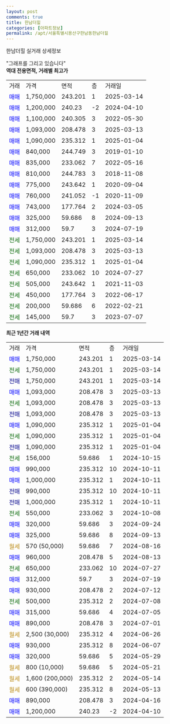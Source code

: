```yaml
---
layout: post
comments: true
title: 한남더힐
categories: [아파트정보]
permalink: /apt/서울특별시용산구한남동한남더힐
---
```


한남더힐 실거래 상세정보

<script type="text/javascript">
  google.charts.load('current', {'packages':['line', 'corechart']});
  google.charts.setOnLoadCallback(drawChart);

  function drawChart() {
    var data = new google.visualization.DataTable();
    data.addColumn('date', '거래일');
    data.addColumn('number', "매매");
    data.addColumn('number', "전세");
    data.addColumn('number', "전매");

    data.addRows([[new Date(Date.parse("2025-03-14")), 1750000, null, null], [new Date(Date.parse("2025-03-14")), null, 1750000, null], [new Date(Date.parse("2025-03-14")), null, null, 1750000], [new Date(Date.parse("2025-03-13")), 1093000, null, null], [new Date(Date.parse("2025-03-13")), null, 1093000, null], [new Date(Date.parse("2025-03-13")), null, null, 1093000], [new Date(Date.parse("2025-01-04")), 1090000, null, null], [new Date(Date.parse("2025-01-04")), null, 1090000, null], [new Date(Date.parse("2025-01-04")), null, null, 1090000], [new Date(Date.parse("2024-10-15")), null, 156000, null], [new Date(Date.parse("2024-10-11")), 990000, null, null], [new Date(Date.parse("2024-10-11")), 1000000, null, null], [new Date(Date.parse("2024-10-11")), null, null, 990000], [new Date(Date.parse("2024-10-11")), null, null, 1000000], [new Date(Date.parse("2024-10-08")), null, 550000, null], [new Date(Date.parse("2024-09-24")), 320000, null, null], [new Date(Date.parse("2024-09-13")), 325000, null, null], [new Date(Date.parse("2024-08-16")), null, null, null], [new Date(Date.parse("2024-08-13")), 960000, null, null], [new Date(Date.parse("2024-07-27")), null, 650000, null], [new Date(Date.parse("2024-07-19")), 312000, null, null], [new Date(Date.parse("2024-07-12")), 930000, null, null], [new Date(Date.parse("2024-07-08")), null, 500000, null], [new Date(Date.parse("2024-07-05")), 315000, null, null], [new Date(Date.parse("2024-07-01")), 890000, null, null], [new Date(Date.parse("2024-06-26")), null, null, null], [new Date(Date.parse("2024-06-07")), 930000, null, null], [new Date(Date.parse("2024-05-29")), 320000, null, null], [new Date(Date.parse("2024-05-21")), null, null, null], [new Date(Date.parse("2024-05-14")), null, null, null], [new Date(Date.parse("2024-05-13")), null, null, null], [new Date(Date.parse("2024-04-16")), 890000, null, null], [new Date(Date.parse("2024-04-10")), 1200000, null, null]]);

    var options = {
      hAxis: {
        format: 'yyyy/MM/dd'
      },    
      lineWidth: 0,
      pointsVisible: true,    
      title: '최근 1년간 유형별 실거래가 분포',
      legend: { position: 'bottom' }
    };

    var formatter = new google.visualization.NumberFormat({pattern:'###,###'} );
    formatter.format(data, 1);
    formatter.format(data, 2);
    
    setTimeout(function() {
        var chart = new google.visualization.LineChart(document.getElementById('columnchart_material'));
        chart.draw(data, (options));
        document.getElementById('loading').style.display = 'none';
    }, 200);
  }
</script>


<div id="loading" style="z-index:20; display: block; margin-left: 0px">"그래프를 그리고 있습니다"</div>
<div id="columnchart_material" style="width: 95%; margin-left: 0px; display: block"></div>
<!-- contents start -->
<b>역대 전용면적, 거래별 최고가</b>
<table class="sortable">
    <tr>
      <td>거래</td>
      <td>가격</td>
      <td>면적</td>
      <td>층</td>
      <td>거래일</td>
    </tr>
        <tr>
          <td><a style="color: blue">매매</a></td>
          <td>1,750,000</td>
          <td>243.201</td>
          <td>1</td>
          <td>2025-03-14</td>
        </tr>            <tr>
          <td><a style="color: blue">매매</a></td>
          <td>1,200,000</td>
          <td>240.23</td>
          <td>-2</td>
          <td>2024-04-10</td>
        </tr>            <tr>
          <td><a style="color: blue">매매</a></td>
          <td>1,100,000</td>
          <td>240.305</td>
          <td>3</td>
          <td>2022-05-30</td>
        </tr>            <tr>
          <td><a style="color: blue">매매</a></td>
          <td>1,093,000</td>
          <td>208.478</td>
          <td>3</td>
          <td>2025-03-13</td>
        </tr>            <tr>
          <td><a style="color: blue">매매</a></td>
          <td>1,090,000</td>
          <td>235.312</td>
          <td>1</td>
          <td>2025-01-04</td>
        </tr>            <tr>
          <td><a style="color: blue">매매</a></td>
          <td>840,000</td>
          <td>244.749</td>
          <td>3</td>
          <td>2019-01-10</td>
        </tr>            <tr>
          <td><a style="color: blue">매매</a></td>
          <td>835,000</td>
          <td>233.062</td>
          <td>7</td>
          <td>2022-05-16</td>
        </tr>            <tr>
          <td><a style="color: blue">매매</a></td>
          <td>810,000</td>
          <td>244.783</td>
          <td>3</td>
          <td>2018-11-08</td>
        </tr>            <tr>
          <td><a style="color: blue">매매</a></td>
          <td>775,000</td>
          <td>243.642</td>
          <td>1</td>
          <td>2020-09-04</td>
        </tr>            <tr>
          <td><a style="color: blue">매매</a></td>
          <td>760,000</td>
          <td>241.052</td>
          <td>-1</td>
          <td>2020-11-09</td>
        </tr>            <tr>
          <td><a style="color: blue">매매</a></td>
          <td>743,000</td>
          <td>177.764</td>
          <td>2</td>
          <td>2024-03-05</td>
        </tr>            <tr>
          <td><a style="color: blue">매매</a></td>
          <td>325,000</td>
          <td>59.686</td>
          <td>8</td>
          <td>2024-09-13</td>
        </tr>            <tr>
          <td><a style="color: blue">매매</a></td>
          <td>312,000</td>
          <td>59.7</td>
          <td>3</td>
          <td>2024-07-19</td>
        </tr>        
        <tr>
              <td><a style="color: darkgreen">전세</a></td>
              <td>1,750,000</td>
              <td>243.201</td>
              <td>1</td>
              <td>2025-03-14</td>
            </tr>            <tr>
              <td><a style="color: darkgreen">전세</a></td>
              <td>1,093,000</td>
              <td>208.478</td>
              <td>3</td>
              <td>2025-03-13</td>
            </tr>            <tr>
              <td><a style="color: darkgreen">전세</a></td>
              <td>1,090,000</td>
              <td>235.312</td>
              <td>1</td>
              <td>2025-01-04</td>
            </tr>            <tr>
              <td><a style="color: darkgreen">전세</a></td>
              <td>650,000</td>
              <td>233.062</td>
              <td>10</td>
              <td>2024-07-27</td>
            </tr>            <tr>
              <td><a style="color: darkgreen">전세</a></td>
              <td>505,000</td>
              <td>243.642</td>
              <td>1</td>
              <td>2021-11-03</td>
            </tr>            <tr>
              <td><a style="color: darkgreen">전세</a></td>
              <td>450,000</td>
              <td>177.764</td>
              <td>3</td>
              <td>2022-06-17</td>
            </tr>            <tr>
              <td><a style="color: darkgreen">전세</a></td>
              <td>200,000</td>
              <td>59.686</td>
              <td>6</td>
              <td>2022-02-21</td>
            </tr>            <tr>
              <td><a style="color: darkgreen">전세</a></td>
              <td>145,000</td>
              <td>59.7</td>
              <td>3</td>
              <td>2023-07-07</td>
            </tr>        
    
</table>

<b>최근 1년간 거래 내역</b>

<table class="sortable">
    <tr>
      <td>거래</td>
      <td>가격</td>
      <td>면적</td>
      <td>층</td>
      <td>거래일</td>
    </tr>
    <tr>
      <td><a style="color: blue">매매</a></td>
      <td>1,750,000</td>
      <td>243.201</td>
      <td>1</td>
      <td>2025-03-14</td>
    </tr>          <tr>
      <td><a style="color: darkgreen">전세</a></td>
      <td>1,750,000</td>
      <td>243.201</td>
      <td>1</td>
      <td>2025-03-14</td>
    </tr>          <tr>
      <td><a style="color: darkblue">전매</a></td>
      <td>1,750,000</td>
      <td>243.201</td>
      <td>1</td>
      <td>2025-03-14</td>
    </tr>          <tr>
      <td><a style="color: blue">매매</a></td>
      <td>1,093,000</td>
      <td>208.478</td>
      <td>3</td>
      <td>2025-03-13</td>
    </tr>          <tr>
      <td><a style="color: darkgreen">전세</a></td>
      <td>1,093,000</td>
      <td>208.478</td>
      <td>3</td>
      <td>2025-03-13</td>
    </tr>          <tr>
      <td><a style="color: darkblue">전매</a></td>
      <td>1,093,000</td>
      <td>208.478</td>
      <td>3</td>
      <td>2025-03-13</td>
    </tr>          <tr>
      <td><a style="color: blue">매매</a></td>
      <td>1,090,000</td>
      <td>235.312</td>
      <td>1</td>
      <td>2025-01-04</td>
    </tr>          <tr>
      <td><a style="color: darkgreen">전세</a></td>
      <td>1,090,000</td>
      <td>235.312</td>
      <td>1</td>
      <td>2025-01-04</td>
    </tr>          <tr>
      <td><a style="color: darkblue">전매</a></td>
      <td>1,090,000</td>
      <td>235.312</td>
      <td>1</td>
      <td>2025-01-04</td>
    </tr>          <tr>
      <td><a style="color: darkgreen">전세</a></td>
      <td>156,000</td>
      <td>59.686</td>
      <td>1</td>
      <td>2024-10-15</td>
    </tr>          <tr>
      <td><a style="color: blue">매매</a></td>
      <td>990,000</td>
      <td>235.312</td>
      <td>10</td>
      <td>2024-10-11</td>
    </tr>          <tr>
      <td><a style="color: blue">매매</a></td>
      <td>1,000,000</td>
      <td>235.312</td>
      <td>1</td>
      <td>2024-10-11</td>
    </tr>          <tr>
      <td><a style="color: darkblue">전매</a></td>
      <td>990,000</td>
      <td>235.312</td>
      <td>10</td>
      <td>2024-10-11</td>
    </tr>          <tr>
      <td><a style="color: darkblue">전매</a></td>
      <td>1,000,000</td>
      <td>235.312</td>
      <td>1</td>
      <td>2024-10-11</td>
    </tr>          <tr>
      <td><a style="color: darkgreen">전세</a></td>
      <td>550,000</td>
      <td>233.062</td>
      <td>3</td>
      <td>2024-10-08</td>
    </tr>          <tr>
      <td><a style="color: blue">매매</a></td>
      <td>320,000</td>
      <td>59.686</td>
      <td>3</td>
      <td>2024-09-24</td>
    </tr>          <tr>
      <td><a style="color: blue">매매</a></td>
      <td>325,000</td>
      <td>59.686</td>
      <td>8</td>
      <td>2024-09-13</td>
    </tr>          <tr>
      <td><a style="color: darkgoldenrod">월세</a></td>
      <td>570 (50,000)</td>
      <td>59.686</td>
      <td>7</td>
      <td>2024-08-16</td>
    </tr>          <tr>
      <td><a style="color: blue">매매</a></td>
      <td>960,000</td>
      <td>208.478</td>
      <td>5</td>
      <td>2024-08-13</td>
    </tr>          <tr>
      <td><a style="color: darkgreen">전세</a></td>
      <td>650,000</td>
      <td>233.062</td>
      <td>10</td>
      <td>2024-07-27</td>
    </tr>          <tr>
      <td><a style="color: blue">매매</a></td>
      <td>312,000</td>
      <td>59.7</td>
      <td>3</td>
      <td>2024-07-19</td>
    </tr>          <tr>
      <td><a style="color: blue">매매</a></td>
      <td>930,000</td>
      <td>208.478</td>
      <td>2</td>
      <td>2024-07-12</td>
    </tr>          <tr>
      <td><a style="color: darkgreen">전세</a></td>
      <td>500,000</td>
      <td>235.312</td>
      <td>2</td>
      <td>2024-07-08</td>
    </tr>          <tr>
      <td><a style="color: blue">매매</a></td>
      <td>315,000</td>
      <td>59.686</td>
      <td>4</td>
      <td>2024-07-05</td>
    </tr>          <tr>
      <td><a style="color: blue">매매</a></td>
      <td>890,000</td>
      <td>208.478</td>
      <td>3</td>
      <td>2024-07-01</td>
    </tr>          <tr>
      <td><a style="color: darkgoldenrod">월세</a></td>
      <td>2,500 (30,000)</td>
      <td>235.312</td>
      <td>4</td>
      <td>2024-06-26</td>
    </tr>          <tr>
      <td><a style="color: blue">매매</a></td>
      <td>930,000</td>
      <td>235.312</td>
      <td>8</td>
      <td>2024-06-07</td>
    </tr>          <tr>
      <td><a style="color: blue">매매</a></td>
      <td>320,000</td>
      <td>59.686</td>
      <td>5</td>
      <td>2024-05-29</td>
    </tr>          <tr>
      <td><a style="color: darkgoldenrod">월세</a></td>
      <td>800 (10,000)</td>
      <td>59.686</td>
      <td>5</td>
      <td>2024-05-21</td>
    </tr>          <tr>
      <td><a style="color: darkgoldenrod">월세</a></td>
      <td>1,600 (200,000)</td>
      <td>235.312</td>
      <td>2</td>
      <td>2024-05-14</td>
    </tr>          <tr>
      <td><a style="color: darkgoldenrod">월세</a></td>
      <td>600 (390,000)</td>
      <td>235.312</td>
      <td>8</td>
      <td>2024-05-13</td>
    </tr>          <tr>
      <td><a style="color: blue">매매</a></td>
      <td>890,000</td>
      <td>208.478</td>
      <td>3</td>
      <td>2024-04-16</td>
    </tr>          <tr>
      <td><a style="color: blue">매매</a></td>
      <td>1,200,000</td>
      <td>240.23</td>
      <td>-2</td>
      <td>2024-04-10</td>
    </tr>      </table>
<!-- contents end -->    

